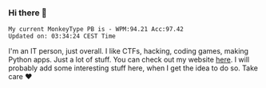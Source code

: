 ### Hi there 👋
<!-- PB START -->
```
My current MonkeyType PB is - WPM:94.21 Acc:97.42
Updated on: 03:34:24 CEST Time
```
<!-- PB END -->
I'm an IT person, just overall. I like CTFs, hacking, coding games, making Python apps. Just a lot of stuff.
You can check out my website [here](https://skill3472.github.io/).
I will probably add some interesting stuff here, when I get the idea to do so. Take care ❤️
